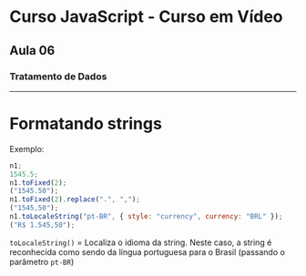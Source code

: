 # Curso JavaScript - Curso em Vídeo

## Aula 06

### Tratamento de Dados

<hr>

# Formatando strings

Exemplo:

```js
n1;
1545.5;
n1.toFixed(2);
("1545.50");
n1.toFixed(2).replace(".", ",");
("1545,50");
n1.toLocaleString("pt-BR", { style: "currency", currency: "BRL" });
("R$ 1.545,50");
```

`toLocaleString()` = Localiza o idioma da string. Neste caso, a string é reconhecida como sendo da língua portuguesa para o Brasil (passando o parâmetro `pt-BR`)
